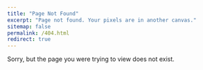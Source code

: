 ```yaml
---
title: "Page Not Found"
excerpt: "Page not found. Your pixels are in another canvas."
sitemap: false
permalink: /404.html
redirect: true
---
```


Sorry, but the page you were trying to view does not exist.
